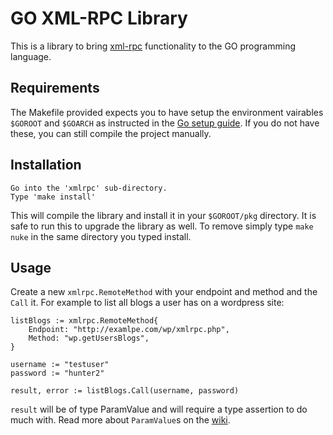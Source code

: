 GO XML-RPC Library
==================

This is a library to bring [xml-rpc][1] functionality to the GO programming language.

[1]: <http://www.xmlrpc.com/> "XML-RPC Homepage"

Requirements
------------
The Makefile provided expects you to have setup the environment vairables `$GOROOT` and `$GOARCH` as instructed in the [Go setup guide][]. If you do not have these, you can still compile the project manually.

[Go setup guide]: http://golang.org/doc/install.html#tmp_17 "Go setup - Environment Variables"

Installation
------------

	Go into the 'xmlrpc' sub-directory.
	Type 'make install'

This will compile the library and install it in your `$GOROOT/pkg` directory. It is safe to run this to upgrade the library as well. To remove simply type `make nuke` in the same directory you typed install.

Usage
-----

Create a new `xmlrpc.RemoteMethod` with your endpoint and method and the `Call` it. For example to list all blogs a user has on a wordpress site:

	listBlogs := xmlrpc.RemoteMethod{
		Endpoint: "http://examlpe.com/wp/xmlrpc.php",
		Method: "wp.getUsersBlogs",
	}

	username := "testuser"
	password := "hunter2"
	
	result, error := listBlogs.Call(username, password)
	
`result` will be of type ParamValue and will require a type assertion to do much with. Read more about `ParamValue`s on the [wiki][].

[wiki]: http://wiki.github.com/sionide21/Go-xml-rpc/paramvalue "Lst of ParamValues"